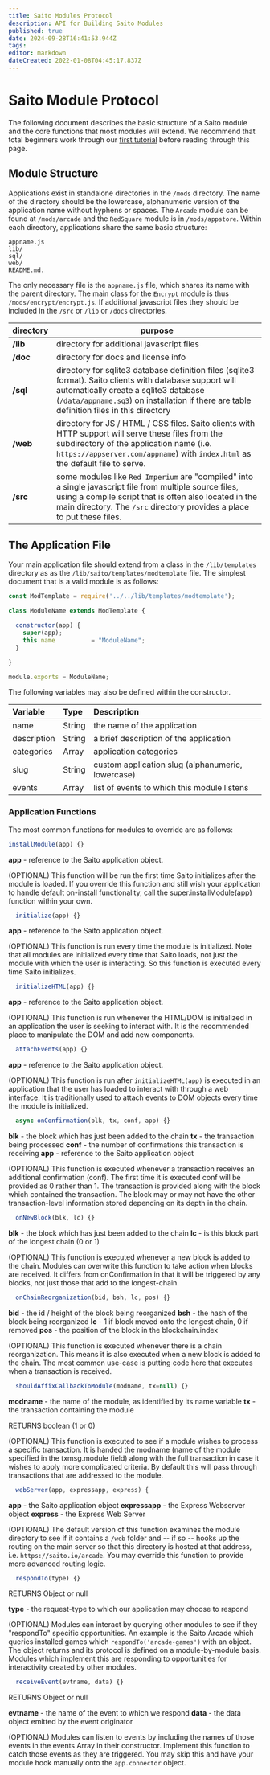 ```yaml
---
title: Saito Modules Protocol
description: API for Building Saito Modules
published: true
date: 2024-09-28T16:41:53.944Z
tags: 
editor: markdown
dateCreated: 2022-01-08T04:45:17.837Z
---
```


# Saito Module Protocol

The following document describes the basic structure of a Saito module and the core functions that most modules will extend. We recommend that total beginners work through our [first tutorial](/tech/tutorials/01) before reading through this page.


## Module Structure

Applications exist in standalone directories in the `/mods` directory. The name of the directory should be the lowercase, alphanumeric version of the application name without hyphens or spaces. The `Arcade` module can be found at `/mods/arcade` and the `RedSquare` module is in `/mods/appstore`.  Within each directory, applications share the same basic structure:

```
appname.js
lib/
sql/
web/
README.md.
```

The only necessary file is the `appname.js` file, which shares its name with the parent directory. The main class for the `Encrypt` module is thus `/mods/encrypt/encrypt.js`. If additional javascript files they should be included in the `/src` or `/lib` or `/docs` directories.

| directory | purpose |
| --------- | ------- |
| __/lib__  | directory for additional javascript files |
| __/doc__  | directory for docs and license info |
| __/sql__  | directory for sqlite3 database definition files (sqlite3 format). Saito clients with database support will automatically create a sqlite3 database (`/data/appname.sq3`) on installation if there are table definition files in this directory |
| __/web__  | directory for JS / HTML / CSS files. Saito clients with HTTP support will serve these files from the subdirectory of the application name (i.e. `https://appserver.com/appname`) with `index.html` as the default file to serve.
| __/src__ | some modules like `Red Imperium` are "compiled" into a single javascript file from multiple source files, using a compile script that is often also located in the main directory. The `/src` directory provides a place to put these files. |


## The Application File

Your main application file should extend from a class in the `/lib/templates` directory as as the `/lib/saito/templates/modtemplate` file. The simplest document that is a valid module is as follows:

```javascript
const ModTemplate = require('../../lib/templates/modtemplate');

class ModuleName extends ModTemplate {

  constructor(app) {
    super(app);
    this.name          = "ModuleName";
  }

}

module.exports = ModuleName;
```

The following variables may also be defined within the constructor.

| Variable  |  Type | Description |
|:--------------|:--------------|:------------|
| name          | String        | the name of the application |
| description   | String        | a brief description of the application |
| categories    | Array         | application categories |
| slug          | String        | custom application slug (alphanumeric, lowercase) |
| events        | Array         | list of events to which this module listens |



### Application Functions

The most common functions for modules to override are as follows:


```javascript
installModule(app) {}
```

__app__ - reference to the Saito application object.

(OPTIONAL) This function will be run the first time Saito initializes after the module is loaded. If you override this function and still wish your application to handle default on-install functionality, call the super.installModule(app) function within your own.


```javascript
  initialize(app) {}
```

__app__ - reference to the Saito application object.

(OPTIONAL) This function is run every time the module is initialized. Note that all modules are initialized every time that Saito loads, not just the module with which the user is interacting. So this function is executed every time Saito initializes.


```javascript
  initializeHTML(app) {}
```

__app__ - reference to the Saito application object.

(OPTIONAL) This function is run whenever the HTML/DOM is initialized in an application the user is seeking to interact with. It is the recommended place to manipulate the DOM and add new components.


```javascript
  attachEvents(app) {}
```



__app__ - reference to the Saito application object.

(OPTIONAL) This function is run after `initializeHTML(app)` is executed in an application that the user has loaded to interact with through a web interface. It is traditionally used to attach events to DOM objects every time the module is initialized.


```javascript
  async onConfirmation(blk, tx, conf, app) {}
```

__blk__ - the block which has just been added to the chain
__tx__ - the transaction being processed
__conf__ - the number of confirmations this transaction is receiving
__app__ - reference to the Saito application object

(OPTIONAL) This function is executed whenever a transaction receives an additional confirmation (conf). The first time it is executed conf will be provided as 0 rather than 1. The transaction is provided along with the block which contained the transaction. The block may or may not have the other transaction-level information stored depending on its depth in the chain.

```javascript
  onNewBlock(blk, lc) {}
```

__blk__ - the block which has just been added to the chain
__lc__ - is this block part of the longest chain (0 or 1)

(OPTIONAL) This function is executed whenever a new block is added to the chain. Modules can overwrite this function to take action when blocks are received. It differs from onConfirmation in that it will be triggered by any blocks, not just those that add to the longest-chain.

```javascript
  onChainReorganization(bid, bsh, lc, pos) {}
```

__bid__ - the id / height of the block being reorganized
__bsh__ - the hash of the block being reorganized
__lc__ - 1 if block moved onto the longest chain, 0 if removed
__pos__ - the position of the block in the blockchain.index

(OPTIONAL) This function is executed whenever there is a chain reorganization. This means it is also executed when a new block is added to the chain. The most common use-case is putting code here that executes when a transaction is received.


```javascript
  shouldAffixCallbackToModule(modname, tx=null) {}
```

__modname__ - the name of the module, as identified by its name variable
__tx__ - the transaction containing the module

RETURNS boolean (1 or 0)

(OPTIONAL) This function is executed to see if a module wishes to process a specific transaction. It is handed the modname (name of the module specified in the txmsg.module field) along with the full transaction in case it wishes to apply more complicated criteria. By default this will pass through transactions that are addressed to the module.


```javascript
  webServer(app, expressapp, express) {
```
__app__ - the Saito application object
__expressapp__ - the Express Webserver object
__express__ - the Express Web Server

(OPTIONAL) The default version of this function examines the module directory to see if it contains a `/web` folder and -- if so -- hooks up the routing on the main server so that this directory is hosted at that address, i.e. `https://saito.io/arcade`. You may override this function to provide more advanced routing logic.


```javascript
  respondTo(type) {}
```

RETURNS Object or null

__type__ - the request-type to which our application may choose to respond

(OPTIONAL) Modules can interact by querying other modules to see if they "respondTo" specific opportunities. An example is the Saito Arcade which queries installed games which `respondTo('arcade-games')` with an object. The object returns and its protocol is defined on a module-by-module basis. Modules which implement this are responding to opportunities for interactivity created by other modules.

```javascript
  receiveEvent(evtname, data) {}
```

RETURNS Object or null

__evtname__ - the name of the event to which we respond
__data__ - the data object emitted by the event originator

(OPTIONAL) Modules can listen to events by including the names of those events in the events Array in their constructor. Implement this function to catch those events as they are triggered. You may skip this and have your module hook manually onto the `app.connector` object.




